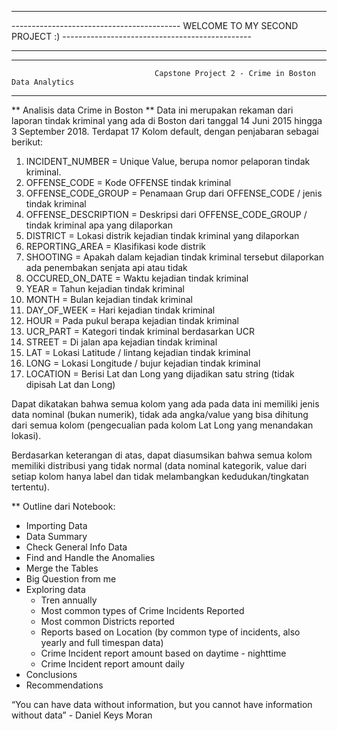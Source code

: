 *************************************************************************************************************************
------------------------------------------ WELCOME TO MY SECOND PROJECT :) -----------------------------------------------
*************************************************************************************************************************

-------------------------------------------------------------------------------------------------------------------------
                                    Capstone Project 2 - Crime in Boston Data Analytics
-------------------------------------------------------------------------------------------------------------------------

** Analisis data Crime in Boston
** Data ini merupakan rekaman dari laporan tindak kriminal yang ada di Boston dari tanggal 14 Juni 2015 hingga 3 September 2018.
Terdapat 17 Kolom default, dengan penjabaran sebagai berikut:
1. INCIDENT_NUMBER = Unique Value, berupa nomor pelaporan tindak kriminal.
2. OFFENSE_CODE = Kode OFFENSE tindak kriminal 
3. OFFENSE_CODE_GROUP = Penamaan Grup dari OFFENSE_CODE / jenis tindak kriminal
4. OFFENSE_DESCRIPTION = Deskripsi dari OFFENSE_CODE_GROUP / tindak kriminal apa yang dilaporkan
5. DISTRICT = Lokasi distrik kejadian tindak kriminal yang dilaporkan
6. REPORTING_AREA = Klasifikasi kode distrik
7. SHOOTING = Apakah dalam kejadian tindak kriminal tersebut dilaporkan ada penembakan senjata api atau tidak
8. OCCURED_ON_DATE = Waktu kejadian tindak kriminal
9. YEAR = Tahun kejadian tindak kriminal
10. MONTH = Bulan kejadian tindak kriminal
11. DAY_OF_WEEK = Hari kejadian tindak kriminal
12. HOUR = Pada pukul berapa kejadian tindak kriminal
13. UCR_PART = Kategori tindak kriminal berdasarkan UCR
14. STREET = Di jalan apa kejadian tindak kriminal
15. LAT = Lokasi Latitude / lintang kejadian tindak kriminal
16. LONG = Lokasi Longitude / bujur kejadian tindak kriminal
17. LOCATION = Berisi Lat dan Long yang dijadikan satu string (tidak dipisah Lat dan Long)

Dapat dikatakan bahwa semua kolom yang ada pada data ini memiliki jenis data nominal (bukan numerik), tidak ada angka/value yang bisa dihitung dari semua kolom (pengecualian pada kolom Lat Long yang menandakan lokasi).

Berdasarkan keterangan di atas, dapat diasumsikan bahwa semua kolom memiliki distribusi yang tidak normal (data nominal kategorik, value dari setiap kolom hanya label dan tidak melambangkan kedudukan/tingkatan tertentu).

** Outline dari Notebook:
- Importing Data
- Data Summary
- Check General Info Data
- Find and Handle the Anomalies
- Merge the Tables
- Big Question from me
- Exploring data
  - Tren annually
  - Most common types of Crime Incidents Reported
  - Most common Districts reported
  - Reports based on Location (by common type of incidents, also yearly and full timespan data)
  - Crime Incident report amount based on daytime - nighttime
  - Crime Incident report amount daily
 - Conclusions
 - Recommendations
 
 “You can have data without information, but you cannot have information without data” - Daniel Keys Moran
